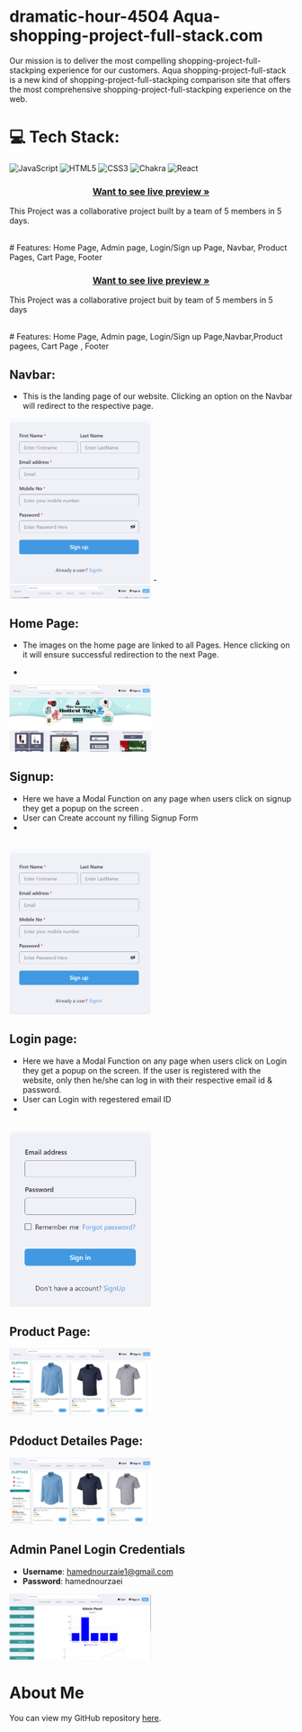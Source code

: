 # dramatic-hour-4504  Aqua-shopping-project-full-stack.com
Our mission is to deliver the most compelling shopping-project-full-stackping experience for our customers. Aqua shopping-project-full-stack is a new kind of shopping-project-full-stackping comparison site that offers the most comprehensive shopping-project-full-stackping experience on the web.

# 💻 Tech Stack:
![JavaScript](https://img.shields.io/badge/javascript-%23323330.svg?style=for-the-badge&logo=javascript&logoColor=%23F7DF1E) ![HTML5](https://img.shields.io/badge/html5-%23E34F26.svg?style=for-the-badge&logo=html5&logoColor=white) ![CSS3](https://img.shields.io/badge/css3-%231572B6.svg?style=for-the-badge&logo=css3&logoColor=white) ![Chakra](https://img.shields.io/badge/chakra-%234ED1C5.svg?style=for-the-badge&logo=chakraui&logoColor=white) ![React](https://img.shields.io/badge/react-%2320232a.svg?style=for-the-badge&logo=react&logoColor=%2361DAFB)

<h3 align="center"><a href="https://aqua-shopping-project-full-stack.netlify.app/"><strong>Want to see live preview »</strong></a></h3>

This Project was a collaborative project built by a team of 5 members in 5 days.

<br />
# Features: Home Page, Admin page, Login/Sign up Page, Navbar, Product Pages, Cart Page, Footer



<h3 align="center"><a href="https://aqua-shopping-project-full-stack.netlify.app/"><strong>Want to see live preview »</strong></a></h3>

 
  
 
This Project  was a collaborative project buit by team of 5 members in 5 days


  

<br />
#  Features: Home Page, Admin page, Login/Sign up Page,Navbar,Product pagees, Cart Page , Footer

## Navbar:

- This is the landing page of our website. Clicking an option on the Navbar will redirect to the respective page.
<img width="50%" src="./src/utility/sign up.png">
- 
<img width="50%" src="./src/utility/Navbar.png">

## Home Page:

- The images on the home page are linked to all Pages. Hence clicking on it will ensure successful redirection to the next Page.

- 
<img width="50%" src="./src/utility/home.png">

 

## Signup:

- Here we have a Modal Function on any page when users click on signup they get a popup on the screen  .
- User can Create account ny filling Signup Form
- 
<br />

<img width="50%" src="./src/utility/sign up.png">


## Login page:

- Here we have a Modal Function on any page when users click on Login they get a popup on the screen. If the user is registered with the website, only then he/she can log in with their respective email id & password.
- User can Login with regestered email ID
- 
<br />
<img width="50%" src="./src/utility/signin.png">


## Product Page:



<img width="50%" src="./src/utility/product.png">


## Pdoduct Detailes Page:

 

<img width="50%" src="./src/utility/product.png">




## Admin Panel Login Credentials
- **Username**: hamednourzaie1@gmail.com
- **Password**: hamednourzaei


<img width="50%" src="./src/utility/admindash.png">
 

# About Me
You can view my GitHub repository [here](https://github.com/hamednourzaei).


